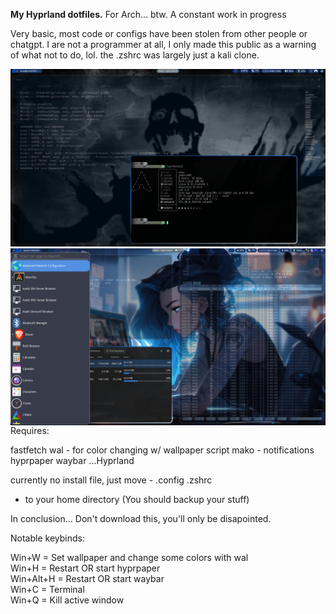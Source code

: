 <b>My Hyprland dotfiles.</b>
For Arch... btw.
A constant work in progress

Very basic, most code or configs have been stolen from other people or chatgpt. 
I are not a programmer at all, I only made this public as a warning of what not to do, lol.
the .zshrc was largely just a kali clone.

![Preview](previews/screenshot10222024@085311.png)
<img src="previews/screenshot10272024@093133.png" alt="Preview" align="left">

Requires:

fastfetch
wal 	- for color changing w/ wallpaper script
mako 	- notifications
hyprpaper
waybar
...Hyprland

currently no install file, just move -
.config
.zshrc
- to your home directory (You should backup your stuff)

In conclusion... Don't download this, you'll only be disapointed.

Notable keybinds:

Win+W		= Set wallpaper and change some colors with wal<br>
Win+H		= Restart OR start hyprpaper<br>
Win+Alt+H	= Restart OR start waybar<br>
Win+C		= Terminal<br>
Win+Q		= Kill active window<br>
